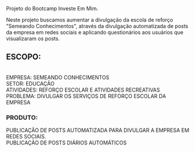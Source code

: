 Projeto do Bootcamp Investe Em Mim.

Neste projeto buscamos aumentar a divulgação da escola de reforço "Semeando Conhecimentos", através da divulgação automatizada de posts da empresa em redes sociais e aplicando questionários aos usuários que visualizaram os posts.

<h2>ESCOPO:</h2></br>
EMPRESA: SEMEANDO CONHECIMENTOS</br>
SETOR: EDUCAÇÃO</br>
ATIVIDADES: REFORÇO ESCOLAR E ATIVIDADES RECREATIVAS</br>
PROBLEMA: DIVULGAR OS SERVIÇOS DE REFORÇO ESCOLAR DA EMPRESA</br>

<h3>PRODUTO:</h3> 
PUBLICAÇÃO DE POSTS AUTOMATIZADA PARA DIVULGAR A EMPRESA EM REDES SOCIAIS.</br>
PUBLICAÇÃO DE POSTS DIÁRIOS AUTOMÁTICOS

